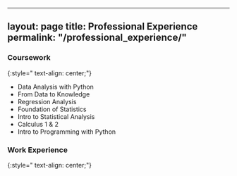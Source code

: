 
---
layout: page
title: Professional Experience 
permalink: "/professional_experience/"
---

### Coursework
{:style=" text-align: center;"}

- Data Analysis with Python
- From Data to Knowledge 
- Regression Analysis
- Foundation of Statistics
- Intro to Statistical Analysis
- Calculus 1 & 2 
- Intro to Programming with Python


### Work Experience
{:style=" text-align: center;"}



